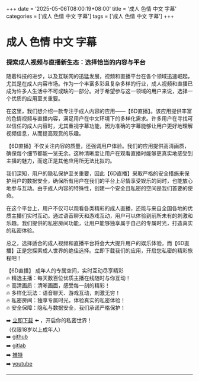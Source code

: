 +++
date = '2025-05-06T08:00:19+08:00'
title = '成人 色情 中文 字幕'
categories = ['成人 色情 中文 字幕']
tags = ['成人 色情 中文 字幕']
+++

# 成人 色情 中文 字幕

### 探索成人视频与直播新生态：选择恰当的内容与平台

随着科技的进步，以及互联网的迅猛发展，视频和直播平台在各个领域迅速崛起，尤其是在成人内容市场。作为一个丰富多彩且复杂多样的行业，成人视频和直播已成为许多人生活中不可或缺的一部分。对于希望参与这一领域的用户来说，选择一个优质的应用至关重要。

在这里，我们想介绍一款专注于成人内容的应用——【6D直播】。该应用提供丰富的色情视频与直播内容，满足用户在中文环境下的多样化需求。许多用户在寻找可以信任的成人内容时，尤其重视字幕功能，因为准确的字幕能够让用户更好地理解视频信息，从而提高观赏的乐趣。

【6D直播】不仅关注内容的质量，还强调用户体验。我们的应用提供高清画质，确保每个细节都能一览无余。这种清晰度让用户在观看直播时能够更真实地感受到主播的魅力，而这正是其他应用所无法比拟的。

我们深知，用户的隐私保护至关重要，因此【6D直播】采取严格的安全措施来保护用户的数据安全，确保所有用户在我们的平台上尽情享受娱乐的同时，也能放心地参与互动。由于成人内容的特殊性，创建一个安全且私密的空间是我们首要的使命。

在这个平台上，用户不仅可以观看各类精彩的成人直播，还能与来自全国各地的优质主播们实时互动。通过语音聊天和游戏互动，用户可以体验到前所未有的刺激和乐趣。我们提供的私密房间功能，让用户能够独享属于自己的专属时光，打造真实的私密体验。

总之，选择适合的成人视频和直播平台将会大大提升用户的娱乐体验，而【6D直播】正是您探索成人世界的绝佳选择。立即下载我们的应用，开启您私密的精彩旅程吧！

【6D直播】
成年人的专属空间，实时互动尽享精彩  
🔥 精选主播：每天数百位优质主播在线随时与你互动！  
🔥 高清画质：清晰画面，感受每一刻的精彩！  
🔥 多样化玩法：语音聊天、游戏互动，刺激无穷！  
🔥 私密房间：独享专属时光，体验真实的私密体验！  
🔥 安全保障：隐私与数据安全，我们承诺严格保护！  

➡️ [立即下载](https://down123.s3.ap-east-1.amazonaws.com/down/down.html?channelCode=blog) ⬅️ ，开启你的私密世界！  
（仅限18岁以上成年人）  
➡️ [github](https://aldult-live.github.io/)  
➡️ [gitlab](https://seo-09598d.gitlab.io/)  
➡️ [推特](https://x.com/wegame33)  
➡️ [youtube](https://www.youtube.com/@6Dlive)  

---
